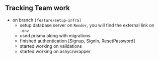 ## Tracking Team work

- on branch `[feature/setup-infra]`
  - setup database server on `Render`, you will find the external link on `.env`
  - used prisma along with migrations
  - finished authentication [Signup, SignIn, ResetPassword]
  - started working on validations
  - started working on asnyc/wrapper
